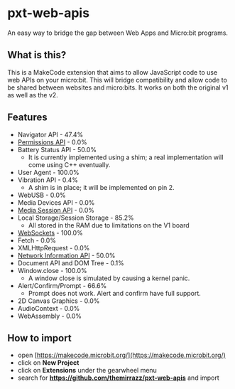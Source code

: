 # pxt-web-apis
An easy way to bridge the gap between Web Apps and Micro:bit programs.

## What is this?
This is a MakeCode extension that aims to allow JavaScript code to use web APIs on your micro:bit. This will bridge compatibility and allow code to be shared between websites and micro:bits. It works on both the original v1 as well as the v2.

## Features
* Navigator API - 47.4%
* [Permissions API](https://developer.mozilla.org/en-US/docs/Web/API/Navigator/permissions) - 0.0%
* Battery Status API - 50.0%
  * It is currently implemented using a shim; a real implementation will come using C++ eventually.
* User Agent - 100.0%
* Vibration API - 0.4%
  * A shim is in place; it will be implemented on pin 2.
* WebUSB - 0.0%
* Media Devices API - 0.0%
* [Media Session API](https://developer.mozilla.org/en-US/docs/Web/API/Navigator/mediaSession) - 0.0%
* Local Storage/Session Storage - 85.2%
  * All stored in the RAM due to limitations on the V1 board
* [WebSockets](https://developer.mozilla.org/en-US/docs/Web/API/WebSocket) - 100.0%
* Fetch - 0.0%
* XMLHttpRequest - 0.0%
* [Network Information API](https://developer.mozilla.org/en-US/docs/Web/API/NetworkInformation) - 50.0%
* Document API and DOM Tree - 0.1%
* Window.close - 100.0%
  * A window close is simulated by causing a kernel panic.
* Alert/Confirm/Prompt - 66.6%
  * Prompt does not work. Alert and confirm have full support.
* 2D Canvas Graphics - 0.0%
* AudioContext - 0.0%
* WebAssembly - 0.0%

## How to import
* open [https://makecode.microbit.org/](https://makecode.microbit.org/)
* click on **New Project**
* click on **Extensions** under the gearwheel menu
* search for **https://github.com/themirrazz/pxt-web-apis** and import

<script src="https://makecode.com/gh-pages-embed.js"></script><script>makeCodeRender("{{ site.makecode.home_url }}", "{{ site.github.owner_name }}/{{ site.github.repository_name }}");</script>
